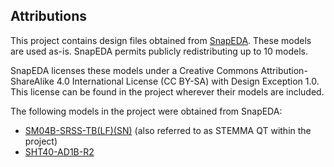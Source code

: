 

## Attributions
This project contains design files obtained from [SnapEDA](https://www.snapeda.com/home/). These models are used as-is. SnapEDA permits publicly redistributing up to 10 models.

SnapEDA licenses these models under a Creative Commons Attribution-ShareAlike 4.0 International License (CC BY-SA) with Design Exception 1.0. This license can be found in the project wherever their models are included.


The following models in the project were obtained from SnapEDA:
- [SM04B-SRSS-TB(LF)(SN)](https://www.snapeda.com/parts/SM04B-SRSS-TB(LF)(SN)/JST%20SALES%20AMERICA%20INC%20(VA)/view-part/?ref=digikey) (also referred to as STEMMA QT within the project)
- [SHT40-AD1B-R2](https://www.snapeda.com/parts/SHT40-AD1B-R2/Sensirion/view-part/?ref=digikey)